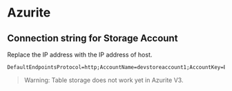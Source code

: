 # Azurite

## Connection string for Storage Account

Replace the IP address with the IP address of host.

```text
DefaultEndpointsProtocol=http;AccountName=devstoreaccount1;AccountKey=Eby8vdM02xNOcqFlqUwJPLlmEtlCDXJ1OUzFT50uSRZ6IFsuFq2UVErCz4I6tq/K1SZFPTOtr/KBHBeksoGMGw==;BlobEndpoint=http://192.168.0.107:10000/devstoreaccount1;QueueEndpoint=http://192.168.0.107:10001/devstoreaccount1;TableEndpoint=http://192.168.0.107:10002/devstoreaccount1;
```

>Warning:  Table storage does not work yet in Azurite V3.
